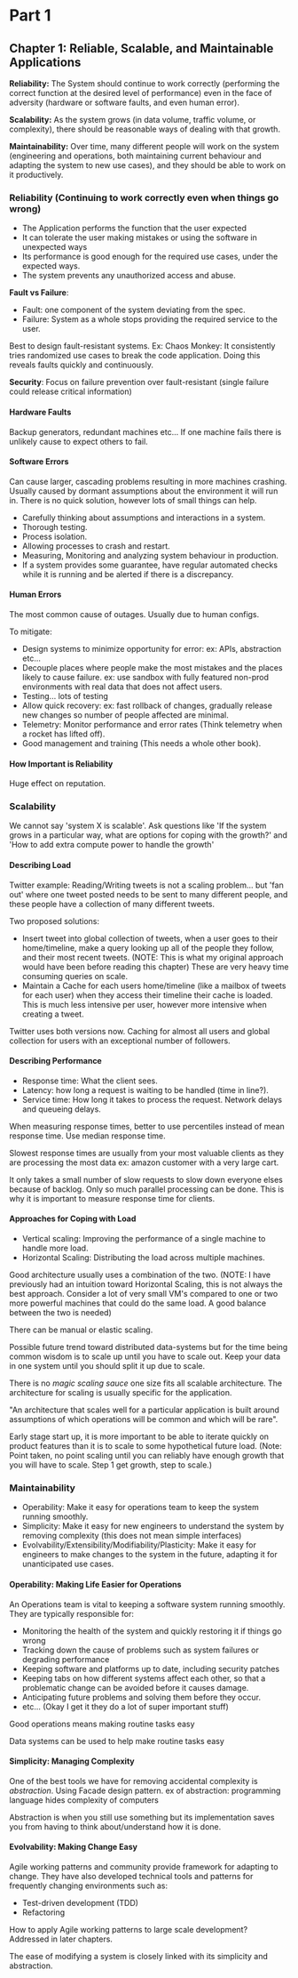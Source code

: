 # Part 1

## Chapter 1: Reliable, Scalable, and Maintainable Applications

**Reliability:** The System should continue to work correctly (performing the correct function at the desired level of performance) even in the face of adversity (hardware or software faults, and even human error).

**Scalability:** As the system grows (in data volume, traffic volume, or complexity), there should be reasonable ways of dealing with that growth.

**Maintainability:** Over time, many different people will work on the system (engineering and operations, both maintaining current behaviour and adapting the system to new use cases), and they should be able to work on it productively.

### Reliability (Continuing to work correctly even when things go wrong)

* The Application performs the function that the user expected
* It can tolerate the user making mistakes or using the software in unexpected ways
* Its performance is good enough for the required use cases, under the expected ways.
* The system prevents any unauthorized access and abuse.

**Fault vs Failure**:

* Fault: one component of the system deviating from the spec.
* Failure: System as a whole stops providing the required service to the user.

Best to design fault-resistant systems. Ex: Chaos Monkey: It consistently tries randomized use cases to break the code application. Doing this reveals faults quickly and continuously.

**Security**: Focus on failure prevention over fault-resistant (single failure could release critical information)

#### Hardware Faults

Backup generators, redundant machines etc...
If one machine fails there is unlikely cause to expect others to fail.

#### Software Errors

Can cause larger, cascading problems resulting in more machines crashing.
Usually caused by dormant assumptions about the environment it will run in. There is no quick solution, however lots of small things can help.

* Carefully thinking about assumptions and interactions in a system.
* Thorough testing.
* Process isolation.
* Allowing processes to crash and restart.
* Measuring, Monitoring and analyzing system behaviour in production.
* If a system provides some guarantee, have regular automated checks while it is running and be alerted if there is a discrepancy.

#### Human Errors

The most common cause of outages. Usually due to human configs.

To mitigate:

* Design systems to minimize opportunity for error: ex: APIs, abstraction etc...
* Decouple places where people make the most mistakes and the places likely to cause failure. ex: use sandbox with fully featured non-prod environments with real data that does not affect users.
* Testing... lots of testing
* Allow quick recovery: ex: fast rollback of changes, gradually release new changes so number of people affected are minimal.
* Telemetry: Monitor performance and error rates (Think telemetry when a rocket has lifted off).
* Good management and training (This needs a whole other book).

#### How Important is Reliability

Huge effect on reputation.

### Scalability

We cannot say 'system X is scalable'. Ask questions like 'If the system grows in a particular way, what are options for coping with the growth?' and 'How to add extra compute power to handle the growth'

#### Describing Load

Twitter example: Reading/Writing tweets is not a scaling problem... but 'fan out' where one tweet posted needs to be sent to many different people, and these people have a collection of many different tweets.

Two proposed solutions:

* Insert tweet into global collection of tweets, when a user goes to their home/timeline, make a query looking up all of the people they follow, and their most recent tweets. (NOTE: This is what my original approach would have been before reading this chapter) These are very heavy time consuming queries on scale.
* Maintain a Cache for each users home/timeline (like a mailbox of tweets for each user) when they access their timeline their cache is loaded. This is much less intensive per user, however more intensive when creating a tweet.

Twitter uses both versions now. Caching for almost all users and global collection for users with an exceptional number of followers.

#### Describing Performance

* Response time: What the client sees.
* Latency: how long a request is waiting to be handled (time in line?).
* Service time: How long it takes to process the request. Network delays and queueing delays.

When measuring response times, better to use percentiles instead of mean response time. Use median response time.

Slowest response times are usually from your most valuable clients as they are processing the most data ex: amazon customer with a very large cart.

It only takes a small number of slow requests to slow down everyone elses because of backlog. Only so much parallel processing can be done. This is why it is important to measure response time for clients.

#### Approaches for Coping with Load

* Vertical scaling: Improving the performance of a single machine to handle more load.
* Horizontal Scaling: Distributing the load across multiple machines.

Good architecture usually uses a combination of the two. (NOTE: I have previously had an intuition toward Horizontal Scaling, this is not always the best approach. Consider a lot of very small VM's compared to one or two more powerful machines that could do the same load. A good balance between the two is needed)

There can be manual or elastic scaling.

Possible future trend toward distributed data-systems but for the time being common wisdom is to scale up until you have to scale out. Keep your data in one system until you should split it up due to scale.

There is no *magic scaling sauce* one size fits all scalable architecture. The architecture for scaling is usually specific for the application.

"An architecture that scales well for a particular application is built around assumptions of which operations will be common and which will be rare".

Early stage start up, it is more important to be able to iterate quickly on product features than it is to scale to some hypothetical future load.
(Note: Point taken, no point scaling until you can reliably have enough growth that you will have to scale. Step 1 get growth, step to scale.)

### Maintainability

* Operability: Make it easy for operations team to keep the system running smoothly.
* Simplicity: Make it easy for new engineers to understand the system by removing complexity (this does not mean simple interfaces)
* Evolvability/Extensibility/Modifiability/Plasticity: Make it easy for engineers to make changes to the system in the future, adapting it for unanticipated use cases.

#### Operability: Making Life Easier for Operations

An Operations team is vital to keeping a software system running smoothly.
They are typically responsible for:

* Monitoring the health of the system and quickly restoring it if things go wrong
* Tracking down the cause of problems such as system failures or degrading performance
* Keeping software and platforms up to date, including security patches
* Keeping tabs on how different systems affect each other, so that a problematic change can be avoided before it causes damage.
* Anticipating future problems and solving them before they occur.
* etc... (Okay I get it they do a lot of super important stuff)

Good operations means making routine tasks easy

Data systems can be used to help make routine tasks easy

#### Simplicity: Managing Complexity

One of the best tools we have for removing accidental complexity is *abstraction*. Using Facade design pattern. ex of abstraction: programming language hides complexity of computers

Abstraction is when you still use something but its implementation saves you from having to think about/understand how it is done.

#### Evolvability: Making Change Easy

Agile working patterns and community provide framework for adapting to change. They have also developed technical tools and patterns for frequently changing environments such as:

* Test-driven development (TDD)
* Refactoring

How to apply Agile working patterns to large scale development? Addressed in later chapters.

The ease of modifying a system is closely linked with its simplicity and abstraction.
